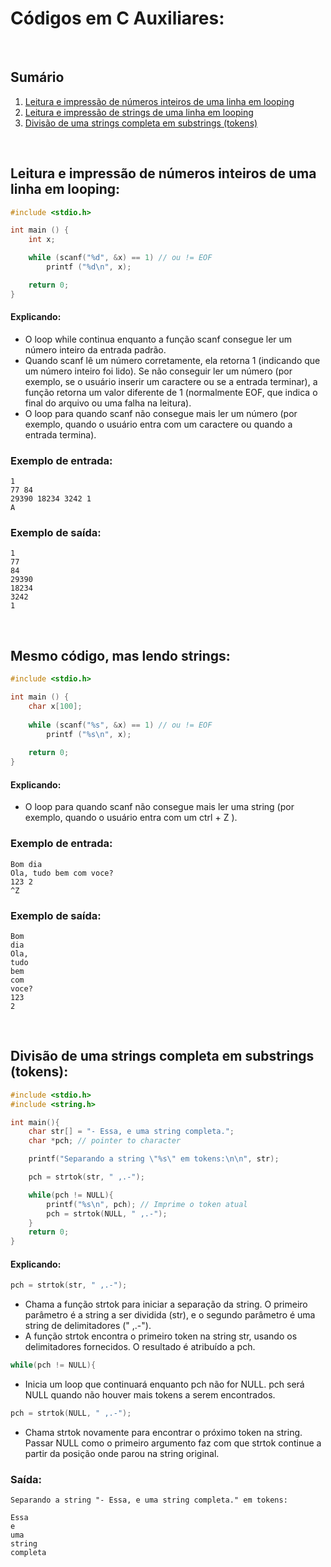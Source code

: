# Códigos em C Auxiliares:

<br>

## Sumário

1. [Leitura e impressão de números inteiros de uma linha em looping](#leitura-e-impressao-de-numeros-inteiros)
2. [Leitura e impressão de strings de uma linha em looping](#mesmo-codigo-mas-lendo-strings)
3. [Divisão de uma strings completa em substrings (tokens)](##)

<br>

## Leitura e impressão de números inteiros de uma linha em looping:

```c
#include <stdio.h>

int main () {
    int x;

    while (scanf("%d", &x) == 1) // ou != EOF
        printf ("%d\n", x);

    return 0;
}
```

#### Explicando:
* O loop while continua enquanto a função scanf consegue ler um número inteiro da entrada padrão.
* Quando scanf lê um número corretamente, ela retorna 1 (indicando que um número inteiro foi lido). Se não conseguir ler um número (por exemplo, se o usuário inserir um caractere ou se a entrada terminar), a função retorna um valor diferente de 1 (normalmente EOF, que indica o final do arquivo ou uma falha na leitura).
* O loop para quando scanf não consegue mais ler um número (por exemplo, quando o usuário entra com um caractere ou quando a entrada termina).

### Exemplo de entrada:
    1
    77 84
    29390 18234 3242 1
    A

### Exemplo de saída:
    1
    77
    84
    29390
    18234
    3242
    1

<br>

## Mesmo código, mas lendo strings:

```c
#include <stdio.h>

int main () {
    char x[100];
    
    while (scanf("%s", &x) == 1) // ou != EOF
        printf ("%s\n", x);
    
    return 0;
}
```

#### Explicando:
* O loop para quando scanf não consegue mais ler uma string (por exemplo, quando o usuário entra com um ctrl + Z ).

### Exemplo de entrada:
    Bom dia
    Ola, tudo bem com voce?
    123 2
    ^Z

### Exemplo de saída:
    Bom
    dia
    Ola,
    tudo
    bem
    com
    voce?
    123
    2

<br>


## Divisão de uma strings completa em substrings (tokens):

```c
#include <stdio.h>
#include <string.h>

int main(){
    char str[] = "- Essa, e uma string completa.";
    char *pch; // pointer to character

    printf("Separando a string \"%s\" em tokens:\n\n", str);

    pch = strtok(str, " ,.-");

    while(pch != NULL){
        printf("%s\n", pch); // Imprime o token atual
        pch = strtok(NULL, " ,.-");
    }
    return 0;
}
```

#### Explicando:
```c
pch = strtok(str, " ,.-");
```
* Chama a função strtok para iniciar a separação da string. O primeiro parâmetro é a string a ser dividida (str), e o segundo parâmetro é uma string de delimitadores (" ,.-").
* A função strtok encontra o primeiro token na string str, usando os delimitadores fornecidos. O resultado é atribuído a pch.
```c
while(pch != NULL){
```
* Inicia um loop que continuará enquanto pch não for NULL. pch será NULL quando não houver mais tokens a serem encontrados.
```c
pch = strtok(NULL, " ,.-");
```
* Chama strtok novamente para encontrar o próximo token na string. Passar NULL como o primeiro argumento faz com que strtok continue a partir da posição onde parou na string original.

### Saída:
    Separando a string "- Essa, e uma string completa." em tokens:
    
    Essa
    e
    uma
    string
    completa

<br>
